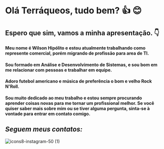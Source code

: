 # Olá Terráqueos, tudo bem? :+1: :blush:
## Espero que sim, vamos a minha apresentação. :point_down:

#### Meu nome é Wilson Hipólito e estou atualmente trabalhando como represente comercial, porém migrando de profissão para area de TI.
#### Sou formado em Análise e Desenvolvimento de Sistemas, e sou bom em me relacionar com pessoas e trabalhar em equipe. 
#### Adoro futebol americano e música de preferência o bom e velho Rock N'Roll.
#### Sou muito dedicado ao meu trabalho e estou sempre procurando aprender coisas novas para me tornar um profissional melhor. Se você quiser saber mais sobre mim ou se tiver alguma pergunta, sinta-se à vontade para entrar em contato comigo.

## _Seguem meus contatos:_

![icons8-instagram-50 (1)](https://user-images.githubusercontent.com/59417347/228627506-bb9dcb61-7118-4210-a917-b844a1c38316.png)

